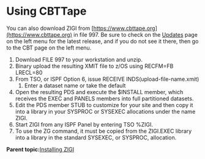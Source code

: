 # Using CBTTape

You can also download ZIGI from [https://www.cbttape.org](https://www.cbttape.org) in file 997. Be sure to check on the [Updates](http://www.cbttape.org/updates.htm) page on the left menu for the latest release, and if you do not see it there, then go to the CBT page on the left menu.

1.  Download FILE 997 to your workstation and unzip.
2.  Binary upload the resulting XMIT file to z/OS using RECFM=FB LRECL=80
3.  From TSO, or ISPF Option 6, issue RECEIVE INDS\(upload-file-name.xmit\)
    1.  Enter a dataset name or take the default
4.  Open the resulting PDS and execute the $INSTALL member, which receives the EXEC and PANELS members into full partitioned datasets.
5.  Edit the PDS member STUB to customize for your site and then copy it into a library in your SYSPROC or SYSEXEC allocations under the name ZIGI.
6.  Start ZIGI from any ISPF Panel by entering TSO %ZIGI.
7.  To use the ZG command, it must be copied from the ZIGI.EXEC library into a library in the standard SYSEXEC, or SYSPROC, allocation.

**Parent topic:**[Installing ZIGI](zOS_ISPF_Git_Interface_Users_Guide_V3R0_installing_zigi.md)

